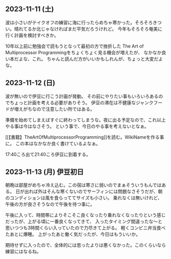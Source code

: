 ## 2023-11-11 (土)

波は小さいがテイクオフの練習に海に行ったらめちゃ寒かった。そろそろきつい。晴れてるか北じゃなければまだ平気だろうけれど。
今年もそろそろ奄美に行く計画を検討すべきか。

10年以上前に勉強会で読もうとなって最初の方で挫折した The Art of Multiprocessor Programmingをちょくちょく見る機会が増えたが、
なかなか良い本だよな、これ。
ちゃんと読んだ方がいいかもしれんが、ちょっと大変だよな。

## 2023-11-12 (日)

波が無いので伊豆に行こう計画が発動。
その前にやりたい事もいろいろあるのでちょっと計画を考える必要がありそう。
伊豆の滞在は不健康なジャンクフードが増えがちなので注意したい所ではある。

準備を始めてしまえばすぐに終わってしまうな。夜に出る予定なので、これ以上やる事は今はなさそう。
という事で、今日のやる事を考えないとなぁ。

[[【書籍】TheArtOfMultiprocessorProgramming]]を読む。WikiNameを作る事に。
この本はなかなか良く書けているよなぁ。

17:40ころ出て21:40ころ伊豆に到着する。

## 2023-11-13 (月) 伊豆初日

朝晩は部屋がめちゃ冷え込む。この宿は寒さに弱いのでまぁそういうもんではある。
日が出れば外はそんな寒くないのでサーフィンには問題なさそうだが、朝のコンディションは風を食らっててサイズも小さい。
乗れなくは無いけれど、午後の方が良さそうなので午後を待つ事に。

午後に入って、時間帯によりそこそこ良くなったり乗れなくなったりという感じだったが、上がる頃に一番良くなってきて、
入ったタイミング間違ったな〜と思いつつも3時間くらい入っていたので力尽きて上がる。
軽くコンビニ弁当食べたあとに爆睡。
上がったあと働く気だったが、今日はもういいか。

期待せずに入ったので、全体的には思ったよりは悪くなかった。このくらいなら練習にはなるね。